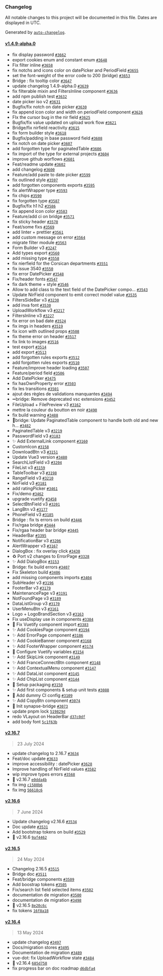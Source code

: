 ### Changelog

All notable changes to this project will be documented in this file. Dates are displayed in UTC.

Generated by [`auto-changelog`](https://github.com/CookPete/auto-changelog).

#### [v1.4.9-alpha.0](https://github.com/assurance-maladie-digital/design-system/compare/v2.16.7...v1.4.9-alpha.0)

- fix display password [`#3662`](https://github.com/assurance-maladie-digital/design-system/pull/3662)
- export cookies enum and constant enum [`#3648`](https://github.com/assurance-maladie-digital/design-system/pull/3648)
- Fix filter inline [`#3658`](https://github.com/assurance-maladie-digital/design-system/pull/3658)
- fix notchs and icons color on datePicker and PeriodField [`#3655`](https://github.com/assurance-maladie-digital/design-system/pull/3655)
- set the font-weight of the error code to 200 (bridge) [`#3653`](https://github.com/assurance-maladie-digital/design-system/pull/3653)
- Bridge : fix tooltip color [`#3647`](https://github.com/assurance-maladie-digital/design-system/pull/3647)
- update changelog 1.4.9-alpha.0 [`#3639`](https://github.com/assurance-maladie-digital/design-system/pull/3639)
- fix filterable mixin and FiltersInline component [`#3636`](https://github.com/assurance-maladie-digital/design-system/pull/3636)
- add npm publish test [`#3632`](https://github.com/assurance-maladie-digital/design-system/pull/3632)
- date picker iso v2 [`#3631`](https://github.com/assurance-maladie-digital/design-system/pull/3631)
- Bugfix/fix notch on date picker [`#3630`](https://github.com/assurance-maladie-digital/design-system/pull/3630)
- fix append icon color and width on periodField component [`#3626`](https://github.com/assurance-maladie-digital/design-system/pull/3626)
- FIx the cursor bug in the nir field [`#3625`](https://github.com/assurance-maladie-digital/design-system/pull/3625)
- Bugfix/fix value updated on upload work flow [`#3621`](https://github.com/assurance-maladie-digital/design-system/pull/3621)
- Bridge/fix nirfield reactivity [`#3615`](https://github.com/assurance-maladie-digital/design-system/pull/3615)
- fix form builder style [`#3618`](https://github.com/assurance-maladie-digital/design-system/pull/3618)
- Bugfix/padding in base password field [`#3608`](https://github.com/assurance-maladie-digital/design-system/pull/3608)
- fix notch on date picker [`#3607`](https://github.com/assurance-maladie-digital/design-system/pull/3607)
- add forgotten type for paginatedTable [`#3606`](https://github.com/assurance-maladie-digital/design-system/pull/3606)
- fix import of the type for external projects [`#3604`](https://github.com/assurance-maladie-digital/design-system/pull/3604)
- improve github worflows [`#3601`](https://github.com/assurance-maladie-digital/design-system/pull/3601)
- Feat/readme update [`#3602`](https://github.com/assurance-maladie-digital/design-system/pull/3602)
- add changelog [`#3600`](https://github.com/assurance-maladie-digital/design-system/pull/3600)
- Feature/add paste to date picker [`#3599`](https://github.com/assurance-maladie-digital/design-system/pull/3599)
- fix outlined style [`#3597`](https://github.com/assurance-maladie-digital/design-system/pull/3597)
- add forgotten components exports [`#3595`](https://github.com/assurance-maladie-digital/design-system/pull/3595)
- fix alertWrapper type [`#3593`](https://github.com/assurance-maladie-digital/design-system/pull/3593)
-  fix chips [`#3590`](https://github.com/assurance-maladie-digital/design-system/pull/3590)
- fix forgotten type [`#3587`](https://github.com/assurance-maladie-digital/design-system/pull/3587)
- Bugfix/fix h1 h2 [`#3586`](https://github.com/assurance-maladie-digital/design-system/pull/3586)
- fix append icon color [`#3583`](https://github.com/assurance-maladie-digital/design-system/pull/3583)
- Feature/add ci on bridge [`#3571`](https://github.com/assurance-maladie-digital/design-system/pull/3571)
- fix sticky header [`#3570`](https://github.com/assurance-maladie-digital/design-system/pull/3570)
- Feat/some fixs [`#3569`](https://github.com/assurance-maladie-digital/design-system/pull/3569)
- add linter + prettier [`#3561`](https://github.com/assurance-maladie-digital/design-system/pull/3561)
- add custom message on error [`#3564`](https://github.com/assurance-maladie-digital/design-system/pull/3564)
- migrate filter module [`#3563`](https://github.com/assurance-maladie-digital/design-system/pull/3563)
- Form Builder v3 [`#3247`](https://github.com/assurance-maladie-digital/design-system/pull/3247)
- Add types export [`#3560`](https://github.com/assurance-maladie-digital/design-system/pull/3560)
- add missing type [`#3558`](https://github.com/assurance-maladie-digital/design-system/pull/3558)
- fix nierfield for the Corsican departments [`#3551`](https://github.com/assurance-maladie-digital/design-system/pull/3551)
- fix issue 3540 [`#3550`](https://github.com/assurance-maladie-digital/design-system/pull/3550)
- fix error DatePicker [`#3548`](https://github.com/assurance-maladie-digital/design-system/pull/3548)
- Fix/header fonts [`#3547`](https://github.com/assurance-maladie-digital/design-system/pull/3547)
- fix dark theme + style [`#3546`](https://github.com/assurance-maladie-digital/design-system/pull/3546)
- Allow to add class to the text field of the DatePicker compo… [`#3543`](https://github.com/assurance-maladie-digital/design-system/pull/3543)
- Update NirField component to emit correct model value [`#3535`](https://github.com/assurance-maladie-digital/design-system/pull/3535)
- FiltersSideBar v3 [`#3230`](https://github.com/assurance-maladie-digital/design-system/pull/3230)
- add inva font [`#3530`](https://github.com/assurance-maladie-digital/design-system/pull/3530)
- UploadWorkflow v3 [`#3217`](https://github.com/assurance-maladie-digital/design-system/pull/3217)
- FiltersInline v3 [`#3227`](https://github.com/assurance-maladie-digital/design-system/pull/3227)
- fix error on bad date [`#3524`](https://github.com/assurance-maladie-digital/design-system/pull/3524)
- fix imgs in headers [`#3519`](https://github.com/assurance-maladie-digital/design-system/pull/3519)
- fix icon with outlined props [`#3508`](https://github.com/assurance-maladie-digital/design-system/pull/3508)
- fix theme error on header [`#3517`](https://github.com/assurance-maladie-digital/design-system/pull/3517)
- fix link to images [`#3516`](https://github.com/assurance-maladie-digital/design-system/pull/3516)
- test export [`#3514`](https://github.com/assurance-maladie-digital/design-system/pull/3514)
- add export [`#3513`](https://github.com/assurance-maladie-digital/design-system/pull/3513)
- add forgotten rules exports [`#3512`](https://github.com/assurance-maladie-digital/design-system/pull/3512)
- add forgotten rules exports [`#3510`](https://github.com/assurance-maladie-digital/design-system/pull/3510)
- Feature/improve header loading [`#3507`](https://github.com/assurance-maladie-digital/design-system/pull/3507)
- Feature/period field [`#3506`](https://github.com/assurance-maladie-digital/design-system/pull/3506)
- Add DatePicker [`#3475`](https://github.com/assurance-maladie-digital/design-system/pull/3475)
- fix hasOwnProperty error [`#3503`](https://github.com/assurance-maladie-digital/design-system/pull/3503)
- fix les transitions [`#3501`](https://github.com/assurance-maladie-digital/design-system/pull/3501)
- ajout des règles de validations manquantes [`#3494`](https://github.com/assurance-maladie-digital/design-system/pull/3494)
- ➖bridge: Remove deprecated vsc extensions [`#3452`](https://github.com/assurance-maladie-digital/design-system/pull/3452)
- FileUpload + FilePreview v3 [`#3162`](https://github.com/assurance-maladie-digital/design-system/pull/3162)
- mettre la couleur du boutton en noir [`#3490`](https://github.com/assurance-maladie-digital/design-system/pull/3490)
- fix build warning [`#3488`](https://github.com/assurance-maladie-digital/design-system/pull/3488)
- 🐛bridge: Update PaginatedTable component to handle both old and new h… [`#3482`](https://github.com/assurance-maladie-digital/design-system/pull/3482)
- PaginatedTable v3 [`#3219`](https://github.com/assurance-maladie-digital/design-system/pull/3219)
- PasswordField v3 [`#3183`](https://github.com/assurance-maladie-digital/design-system/pull/3183)
- ✨ Add ExternalLink component [`#3160`](https://github.com/assurance-maladie-digital/design-system/pull/3160)
- CustomIcon [`#3158`](https://github.com/assurance-maladie-digital/design-system/pull/3158)
- DownloadBtn v3 [`#3151`](https://github.com/assurance-maladie-digital/design-system/pull/3151)
- Update Vue3 version [`#3480`](https://github.com/assurance-maladie-digital/design-system/pull/3480)
- SearchListField v3 [`#3204`](https://github.com/assurance-maladie-digital/design-system/pull/3204)
- FileList v3 [`#3159`](https://github.com/assurance-maladie-digital/design-system/pull/3159)
- TableToolbar v3 [`#3198`](https://github.com/assurance-maladie-digital/design-system/pull/3198)
- RangeField v3 [`#3210`](https://github.com/assurance-maladie-digital/design-system/pull/3210)
- NirField v3 [`#3181`](https://github.com/assurance-maladie-digital/design-system/pull/3181)
- add ratingPicker [`#3461`](https://github.com/assurance-maladie-digital/design-system/pull/3461)
- Fix/demo [`#3462`](https://github.com/assurance-maladie-digital/design-system/pull/3462)
- upgrade vuetify [`#3458`](https://github.com/assurance-maladie-digital/design-system/pull/3458)
- SelectBtnField v3 [`#3201`](https://github.com/assurance-maladie-digital/design-system/pull/3201)
- LangBtn v3 [`#3177`](https://github.com/assurance-maladie-digital/design-system/pull/3177)
- PhoneField v3 [`#3185`](https://github.com/assurance-maladie-digital/design-system/pull/3185)
- Bridge : fix ts errors on build [`#3446`](https://github.com/assurance-maladie-digital/design-system/pull/3446)
- Fix/rgaa bridge [`#3444`](https://github.com/assurance-maladie-digital/design-system/pull/3444)
- Fix/rgaa header bar bridge [`#3445`](https://github.com/assurance-maladie-digital/design-system/pull/3445)
- HeaderBar [`#3395`](https://github.com/assurance-maladie-digital/design-system/pull/3395)
- NotificationBar v3 [`#3206`](https://github.com/assurance-maladie-digital/design-system/pull/3206)
- AlertWrapper v3 [`#3167`](https://github.com/assurance-maladie-digital/design-system/pull/3167)
- DialogBox : fix overlay click [`#3430`](https://github.com/assurance-maladie-digital/design-system/pull/3430)
- ♻️ Port v2 changes to ErrorPage [`#3328`](https://github.com/assurance-maladie-digital/design-system/pull/3328)
- ✨ Add DialogBox [`#3153`](https://github.com/assurance-maladie-digital/design-system/pull/3153)
- Bridge: fix build errors [`#3407`](https://github.com/assurance-maladie-digital/design-system/pull/3407)
- Fix Skeleton build [`#3406`](https://github.com/assurance-maladie-digital/design-system/pull/3406)
- add missing components imports [`#3404`](https://github.com/assurance-maladie-digital/design-system/pull/3404)
- SubHeader v3 [`#3196`](https://github.com/assurance-maladie-digital/design-system/pull/3196)
- FooterBar v3 [`#3179`](https://github.com/assurance-maladie-digital/design-system/pull/3179)
- MaintenancePage v3 [`#3191`](https://github.com/assurance-maladie-digital/design-system/pull/3191)
- NotFoundPage v3 [`#3189`](https://github.com/assurance-maladie-digital/design-system/pull/3189)
- DataListGroup v3 [`#3170`](https://github.com/assurance-maladie-digital/design-system/pull/3170)
- UserMenuBtn v3 [`#3161`](https://github.com/assurance-maladie-digital/design-system/pull/3161)
- Logo + LogoBrandSection v3 [`#3163`](https://github.com/assurance-maladie-digital/design-system/pull/3163)
- Fix useDisplay use in components [`#3384`](https://github.com/assurance-maladie-digital/design-system/pull/3384)
- 🐛 Fix Vuetify component import [`#3383`](https://github.com/assurance-maladie-digital/design-system/pull/3383)
- ✨ Add CookiesPage component [`#3194`](https://github.com/assurance-maladie-digital/design-system/pull/3194)
- ✨ Add ErrorPage component [`#3186`](https://github.com/assurance-maladie-digital/design-system/pull/3186)
- ✨ Add CookieBanner component [`#3168`](https://github.com/assurance-maladie-digital/design-system/pull/3168)
- ✨ Add FooterWrapper component [`#3174`](https://github.com/assurance-maladie-digital/design-system/pull/3174)
- 💄 Configure Vuetify variables [`#3154`](https://github.com/assurance-maladie-digital/design-system/pull/3154)
- ✨ Add SkipLink component [`#3149`](https://github.com/assurance-maladie-digital/design-system/pull/3149)
- ✨ Add FranceConnectBtn component [`#3148`](https://github.com/assurance-maladie-digital/design-system/pull/3148)
- ✨ Add ContextualMenu component [`#3147`](https://github.com/assurance-maladie-digital/design-system/pull/3147)
- ✨ Add DataList component [`#3145`](https://github.com/assurance-maladie-digital/design-system/pull/3145)
- ✨ Add ChipList component [`#3144`](https://github.com/assurance-maladie-digital/design-system/pull/3144)
- 🔧 Setup packaging [`#3150`](https://github.com/assurance-maladie-digital/design-system/pull/3150)
- ✨ Add first components & setup unit tests [`#3088`](https://github.com/assurance-maladie-digital/design-system/pull/3088)
- 🔧 Add dummy CI config [`#3109`](https://github.com/assurance-maladie-digital/design-system/pull/3109)
- ✨ Add CopyBtn component [`#3074`](https://github.com/assurance-maladie-digital/design-system/pull/3074)
- 🎉 Init synapse-bridge [`#3073`](https://github.com/assurance-maladie-digital/design-system/pull/3073)
- update pnpm lock [`519829d`](https://github.com/assurance-maladie-digital/design-system/commit/519829da2e5819783eb19db0bdcd4d9e446f4020)
- redo VLayout on HeaderBar [`d37c0df`](https://github.com/assurance-maladie-digital/design-system/commit/d37c0df1b03e8c602d6f751d5338c58c73cb0da1)
- add body font [`5c1f63b`](https://github.com/assurance-maladie-digital/design-system/commit/5c1f63b42297113094ba009936dabaeac27378b5)

#### [v2.16.7](https://github.com/assurance-maladie-digital/design-system/compare/v2.16.6...v2.16.7)

> 23 July 2024

- update changelog to 2.16.7 [`#3634`](https://github.com/assurance-maladie-digital/design-system/pull/3634)
- Feat/doc update [`#3633`](https://github.com/assurance-maladie-digital/design-system/pull/3633)
- improve accessibility : datePicker [`#3628`](https://github.com/assurance-maladie-digital/design-system/pull/3628)
- Improve handling of NirField values [`#3582`](https://github.com/assurance-maladie-digital/design-system/pull/3582)
- wip improve types errors [`#3568`](https://github.com/assurance-maladie-digital/design-system/pull/3568)
- 🔖 v2.16.7 [`e0dda4b`](https://github.com/assurance-maladie-digital/design-system/commit/e0dda4b0d95bb08d861e6f2d85f01e98d3ce975c)
- fix img [`c1580b6`](https://github.com/assurance-maladie-digital/design-system/commit/c1580b6856b9e917fc5bc13201f1d2d3c380a414)
- fix img [`56618c6`](https://github.com/assurance-maladie-digital/design-system/commit/56618c623bcfc23dff8e8b24193b7ce6dd6a41f3)

#### [v2.16.6](https://github.com/assurance-maladie-digital/design-system/compare/v2.16.5...v2.16.6)

> 7 June 2024

- Update changelog v2.16.6 [`#3534`](https://github.com/assurance-maladie-digital/design-system/pull/3534)
- Doc update [`#3531`](https://github.com/assurance-maladie-digital/design-system/pull/3531)
- Add bootstrap tokens on build [`#3529`](https://github.com/assurance-maladie-digital/design-system/pull/3529)
- 🔖 v2.16.6 [`9af4462`](https://github.com/assurance-maladie-digital/design-system/commit/9af446296b98c0a767dbce608e8ce2a1aeaa28ff)

#### [v2.16.5](https://github.com/assurance-maladie-digital/design-system/compare/v2.16.4...v2.16.5)

> 24 May 2024

- Changelog 2.16.5 [`#3515`](https://github.com/assurance-maladie-digital/design-system/pull/3515)
- Bridge doc [`#3511`](https://github.com/assurance-maladie-digital/design-system/pull/3511)
- Feat/bridge components [`#3509`](https://github.com/assurance-maladie-digital/design-system/pull/3509)
- Add boostrap tokens [`#3505`](https://github.com/assurance-maladie-digital/design-system/pull/3505)
- Fix/search list field selected items [`#3502`](https://github.com/assurance-maladie-digital/design-system/pull/3502)
- documentation de migration [`#3500`](https://github.com/assurance-maladie-digital/design-system/pull/3500)
- documentation de migration [`#3498`](https://github.com/assurance-maladie-digital/design-system/pull/3498)
- 🔖 v2.16.5 [`8e20c6c`](https://github.com/assurance-maladie-digital/design-system/commit/8e20c6c1f1ded8d43b8bd2ae81a295740af19496)
- fix tokens [`16f8a18`](https://github.com/assurance-maladie-digital/design-system/commit/16f8a18ee9dfc01bcd016ac493f65811bb083d4b)

#### [v2.16.4](https://github.com/assurance-maladie-digital/design-system/compare/v2.16.3...v2.16.4)

> 13 May 2024

- update changelog [`#3497`](https://github.com/assurance-maladie-digital/design-system/pull/3497)
- Docs/migration stores [`#3495`](https://github.com/assurance-maladie-digital/design-system/pull/3495)
- Documentation de migration [`#3489`](https://github.com/assurance-maladie-digital/design-system/pull/3489)
- vue-dot: fix UploadWorkflow state [`#3484`](https://github.com/assurance-maladie-digital/design-system/pull/3484)
- 🔖 v2.16.4 [`685d758`](https://github.com/assurance-maladie-digital/design-system/commit/685d758facecc63b5fa65750db3d78c40437bb83)
- fix progress bar on doc roadmap [`d6dbfa4`](https://github.com/assurance-maladie-digital/design-system/commit/d6dbfa449b249b455b31b40d88582d6c94ab3cca)
